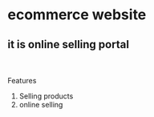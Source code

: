 # ecommerce website
## it is online selling portal
<br><br>
Features
1. Selling products
2. online selling
